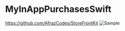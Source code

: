 # MyInAppPurchasesSwift
https://github.com/AfrazCodes/StoreFrontKit
![Sample](https://i.imgur.com/hxJK81Vl.png)
